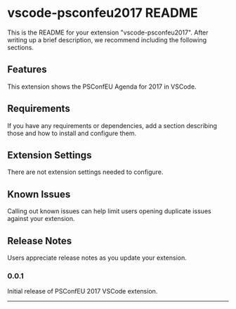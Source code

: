 # vscode-psconfeu2017 README

This is the README for your extension "vscode-psconfeu2017". After writing up a brief description, we recommend including the following sections.

## Features

This extension shows the PSConfEU Agenda for 2017 in VSCode.

## Requirements

If you have any requirements or dependencies, add a section describing those and how to install and configure them.

## Extension Settings

There are not extension settings needed to configure.

## Known Issues

Calling out known issues can help limit users opening duplicate issues against your extension.

## Release Notes

Users appreciate release notes as you update your extension.

### 0.0.1

Initial release of PSConfEU 2017 VSCode extension.

-----------------------------------------------------------------------------------------------------------
